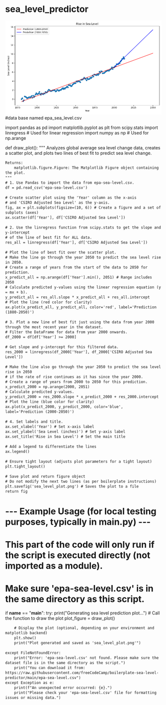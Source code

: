 # sea_level_predictor
![Image Alt Text](sea_level_plot.jpg)
#data base named epa_sea_level.csv

import pandas as pd
import matplotlib.pyplot as plt
from scipy.stats import linregress # Used for linear regression
import numpy as np # Used for np.arange

def draw_plot():
    """
    Analyzes global average sea level change data, creates a scatter plot,
    and plots two lines of best fit to predict sea level change.

    Returns:
        matplotlib.figure.Figure: The Matplotlib Figure object containing the plot.
    """
    # 1. Use Pandas to import the data from epa-sea-level.csv.
    df = pd.read_csv('epa-sea-level.csv')

    # Create scatter plot using the 'Year' column as the x-axis
    # and 'CSIRO Adjusted Sea Level' as the y-axis.
    fig, ax = plt.subplots(figsize=(10, 6)) # Create a figure and a set of subplots (axes)
    ax.scatter(df['Year'], df['CSIRO Adjusted Sea Level'])

    # 2. Use the linregress function from scipy.stats to get the slope and y-intercept
    # of the line of best fit for ALL data.
    res_all = linregress(df['Year'], df['CSIRO Adjusted Sea Level'])
    
    # Plot the line of best fit over the scatter plot.
    # Make the line go through the year 2050 to predict the sea level rise in 2050.
    # Create a range of years from the start of the data to 2050 for prediction.
    x_predict_all = np.arange(df['Year'].min(), 2051) # Range includes 2050
    # Calculate predicted y-values using the linear regression equation (y = mx + b).
    y_predict_all = res_all.slope * x_predict_all + res_all.intercept
    # Plot the line (red color for clarity)
    ax.plot(x_predict_all, y_predict_all, color='red', label='Prediction (1880-2050)')

    # 3. Plot a new line of best fit just using the data from year 2000 through the most recent year in the dataset.
    # Filter the DataFrame for data from year 2000 onwards.
    df_2000 = df[df['Year'] >= 2000]
    
    # Get slope and y-intercept for this filtered data.
    res_2000 = linregress(df_2000['Year'], df_2000['CSIRO Adjusted Sea Level'])
    
    # Make the line also go through the year 2050 to predict the sea level rise in 2050
    # if the rate of rise continues as it has since the year 2000.
    # Create a range of years from 2000 to 2050 for this prediction.
    x_predict_2000 = np.arange(2000, 2051)
    # Calculate predicted y-values.
    y_predict_2000 = res_2000.slope * x_predict_2000 + res_2000.intercept
    # Plot the line (blue color for clarity)
    ax.plot(x_predict_2000, y_predict_2000, color='blue', label='Prediction (2000-2050)')

    # 4. Set labels and title.
    ax.set_xlabel('Year') # Set x-axis label
    ax.set_ylabel('Sea Level (inches)') # Set y-axis label
    ax.set_title('Rise in Sea Level') # Set the main title

    # Add a legend to differentiate the lines
    ax.legend()
    
    # Ensure tight layout (adjusts plot parameters for a tight layout)
    plt.tight_layout()

    # Save plot and return figure object
    # Do not modify the next two lines (as per boilerplate instructions)
    plt.savefig('sea_level_plot.png') # Saves the plot to a file
    return fig

# --- Example Usage (for local testing purposes, typically in main.py) ---
# This part of the code will only run if the script is executed directly (not imported as a module).
# Make sure 'epa-sea-level.csv' is in the same directory as this script.
if __name__ == "__main__":
    try:
        print("Generating sea level prediction plot...")
        # Call the function to draw the plot
        plot_figure = draw_plot()
        
        # Display the plot (optional, depending on your environment and matplotlib backend)
        plt.show() 
        print("Plot generated and saved as 'sea_level_plot.png'")

    except FileNotFoundError:
        print("Error: 'epa-sea-level.csv' not found. Please make sure the dataset file is in the same directory as the script.")
        print("You can download it from: https://raw.githubusercontent.com/freeCodeCamp/boilerplate-sea-level-predictor/main/epa-sea-level.csv")
    except Exception as e:
        print(f"An unexpected error occurred: {e}.")
        print("Please check your 'epa-sea-level.csv' file for formatting issues or missing data.")
